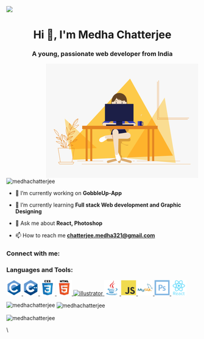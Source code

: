 ![](https://github.com/MedhaChatterjee/MedhaChatterjee/blob/main/ezgif.com-gif-maker%20(7).gif)
<h1 align="center">Hi 👋, I'm Medha Chatterjee</h1>
<h3 align="center">A young, passionate web developer from India</h3>
<img align="right" alt="coding" width="400" src="m.gif">
<p align="left"> <img src="https://komarev.com/ghpvc/?username=medhachatterjee&label=Profile%20views&color=0e75b6&style=flat" alt="medhachatterjee" /> </p>

- 🔭 I’m currently working on **GobbleUp-App**

- 🌱 I’m currently learning **Full stack Web development and Graphic Designing**

- 💬 Ask me about **React, Photoshop**

- 📫 How to reach me **chatterjee.medha321@gmail.com**

<h3 align="left">Connect with me:</h3>
<p align="left">
</p>

<h3 align="left">Languages and Tools:</h3>
<p align="left"> <a href="https://www.cprogramming.com/" target="_blank" rel="noreferrer"> <img src="https://raw.githubusercontent.com/devicons/devicon/master/icons/c/c-original.svg" alt="c" width="40" height="40"/> </a> <a href="https://www.w3schools.com/cpp/" target="_blank" rel="noreferrer"> <img src="https://raw.githubusercontent.com/devicons/devicon/master/icons/cplusplus/cplusplus-original.svg" alt="cplusplus" width="40" height="40"/> </a> <a href="https://www.w3schools.com/css/" target="_blank" rel="noreferrer"> <img src="https://raw.githubusercontent.com/devicons/devicon/master/icons/css3/css3-original-wordmark.svg" alt="css3" width="40" height="40"/> </a> <a href="https://www.w3.org/html/" target="_blank" rel="noreferrer"> <img src="https://raw.githubusercontent.com/devicons/devicon/master/icons/html5/html5-original-wordmark.svg" alt="html5" width="40" height="40"/> </a> <a href="https://www.adobe.com/in/products/illustrator.html" target="_blank" rel="noreferrer"> <img src="https://www.vectorlogo.zone/logos/adobe_illustrator/adobe_illustrator-icon.svg" alt="illustrator" width="40" height="40"/> </a> <a href="https://www.java.com" target="_blank" rel="noreferrer"> <img src="https://raw.githubusercontent.com/devicons/devicon/master/icons/java/java-original.svg" alt="java" width="40" height="40"/> </a> <a href="https://developer.mozilla.org/en-US/docs/Web/JavaScript" target="_blank" rel="noreferrer"> <img src="https://raw.githubusercontent.com/devicons/devicon/master/icons/javascript/javascript-original.svg" alt="javascript" width="40" height="40"/> </a> <a href="https://www.mysql.com/" target="_blank" rel="noreferrer"> <img src="https://raw.githubusercontent.com/devicons/devicon/master/icons/mysql/mysql-original-wordmark.svg" alt="mysql" width="40" height="40"/> </a> <a href="https://www.photoshop.com/en" target="_blank" rel="noreferrer"> <img src="https://raw.githubusercontent.com/devicons/devicon/master/icons/photoshop/photoshop-line.svg" alt="photoshop" width="40" height="40"/> </a> <a href="https://reactjs.org/" target="_blank" rel="noreferrer"> <img src="https://raw.githubusercontent.com/devicons/devicon/master/icons/react/react-original-wordmark.svg" alt="react" width="40" height="40"/> </a> </p>

<p><img align="left" src="https://github-readme-stats.vercel.app/api/top-langs?username=medhachatterjee&show_icons=true&locale=en&layout=compact" alt="medhachatterjee" /></p>

<p>&nbsp;<img align="center" src="https://github-readme-stats.vercel.app/api?username=medhachatterjee&show_icons=true&locale=en" alt="medhachatterjee" /></p>

<p><img align="center" src="https://github-readme-streak-stats.herokuapp.com/?user=medhachatterjee&" alt="medhachatterjee" /></p>
\

